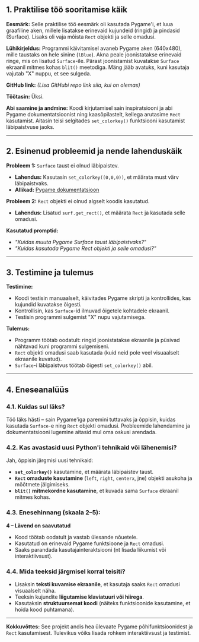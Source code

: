 ## **1. Praktilise töö sooritamise käik**
**Eesmärk:**
Selle praktilise töö eesmärk oli kasutada Pygame'i, et luua graafiline aken, millele lisatakse erinevaid kujundeid (ringid) ja pindasid (Surface). Lisaks oli vaja mõista `Rect` objekti ja selle omadusi.

**Lühikirjeldus:**
Programmi käivitamisel avaneb Pygame aken (640x480), mille taustaks on hele sinine (`lBlue`). Akna peale joonistatakse erinevaid ringe, mis on lisatud `Surface`-ile. Pärast joonistamist kuvatakse `Surface` ekraanil mitmes kohas `blit()` meetodiga.
Mäng jääb avatuks, kuni kasutaja vajutab "X" nuppu, et see sulgeda.

**GitHub link:** *(Lisa GitHubi repo link siia, kui on olemas)*

**Töötasin:** Üksi.

**Abi saamine ja andmine:** Koodi kirjutamisel sain inspiratsiooni ja abi Pygame dokumentatsioonist ning kaasõpilastelt, kellega arutasime `Rect` kasutamist. Aitasin teisi selgitades `set_colorkey()` funktsiooni kasutamist läbipaistvuse jaoks.

---

## **2. Esinenud probleemid ja nende lahenduskäik**
**Probleem 1:** `Surface` taust ei olnud läbipaistev.
- **Lahendus:** Kasutasin `set_colorkey((0,0,0))`, et määrata must värv läbipaistvaks.
- **Allikad:** [Pygame dokumentatsioon](https://www.pygame.org/docs/)

**Probleem 2:** `Rect` objekti ei olnud algselt koodis kasutatud.
- **Lahendus:** Lisatud `surf.get_rect()`, et määrata `Rect` ja kasutada selle omadusi.

**Kasutatud promptid:**
- *"Kuidas muuta Pygame Surface taust läbipaistvaks?"*
- *"Kuidas kasutada Pygame Rect objekti ja selle omadusi?"*

---

## **3. Testimine ja tulemus**
**Testimine:**
- Koodi testisin manuaalselt, käivitades Pygame skripti ja kontrollides, kas kujundid kuvatakse õigesti.
- Kontrollisin, kas `Surface`-id ilmuvad õigetele kohtadele ekraanil.
- Testisin programmi sulgemist "X" nupu vajutamisega.

**Tulemus:**
- Programm töötab oodatult: ringid joonistatakse ekraanile ja püsivad nähtavad kuni programmi sulgemiseni.
- `Rect` objekti omadusi saab kasutada (kuid neid pole veel visuaalselt ekraanile kuvatud).
- `Surface`-i läbipaistvus töötab õigesti `set_colorkey()` abil.

---

## **4. Eneseanalüüs**
### **4.1. Kuidas sul läks?**
Töö läks hästi – sain Pygame'iga paremini tuttavaks ja õppisin, kuidas kasutada `Surface`-e ning `Rect` objekti omadusi. Probleemide lahendamine ja dokumentatsiooni lugemine aitasid mul oma oskusi arendada.

### **4.2. Kas avastasid uusi Python'i tehnikaid või lähenemisi?**
Jah, õppisin järgmisi uusi tehnikaid:
- **`set_colorkey()`** kasutamine, et määrata läbipaistev taust.
- **`Rect` omaduste kasutamine** (`left`, `right`, `centerx`, jne) objekti asukoha ja mõõtmete jälgimiseks.
- **`blit()` mitmekordne kasutamine**, et kuvada sama `Surface` ekraanil mitmes kohas.

### **4.3. Enesehinnang (skaala 2–5):**
**4 – Lävend on saavutatud**
- Kood töötab oodatult ja vastab ülesande nõuetele.
- Kasutatud on erinevaid Pygame funktsioone ja `Rect` omadusi.
- Saaks parandada kasutajainteraktsiooni (nt lisada liikumist või interaktiivsust).

### **4.4. Mida teeksid järgmisel korral teisiti?**
- Lisaksin **teksti kuvamise ekraanile**, et kasutaja saaks `Rect` omadusi visuaalselt näha.
- Teeksin kujundite **liigutamise klaviatuuri või hiirega**.
- Kasutaksin **struktuursemat koodi** (näiteks funktsioonide kasutamine, et hoida kood puhtamana).

---

**Kokkuvõttes:** See projekt andis hea ülevaate Pygame põhifunktsioonidest ja `Rect` kasutamisest. Tulevikus võiks lisada rohkem interaktiivsust ja testimist. 


